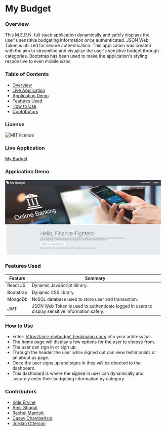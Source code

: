 # My Budget

### Overview
This M.E.R.N. full stack application dynamically and safely displays the user's sensitive budgeting information once authenticated. JSON Web Token is utilized for secure authentication. This application was created with the aim to streamline and visualize the user's sensitive budget through categories. Bootstrap has been used to make the application's styling responsive to even mobile sizes.

### Table of Contents
- [Overview](#overview)
- [Live Application](#live-application)
- [Application Demo](#application-demo)
- [Features Used](#features-used)
- [How to Use](#how-to-use)
- [Contributors](#contributors)

### License
![MIT licence](https://img.shields.io/badge/license-MIT-blue.svg)

### Live Application

[My Budget](https://amir-mybudget.herokuapp.com/)
### Application Demo
![My Budget Demo](./client/src/assets/demo/demo.jpg)


### Features Used
| Feature       | Summary                                                                                                  | 
| ------------- | -------------------------------------------------------------------------------------------------------- |
| React JS | Dynamic JavaScript library. |
| Bootstrap | Dynamic CSS library. |
| MongoDb | NoSQL database used to store user and transaction. |
| JWT | JSON Web Token is used to authenticate logged in users to display sensitive information safely. |

### How to Use
* Enter: https://amir-mybudget.herokuapp.com/ into your address bar.
* The home page will display a few options for the user to choose from.
* The user can sign in or sign up.
* Through the header the user while signed out can view testimonials or an about us page.
* Once the user signs up and signs in they will be directed to the dashboard.
* This dashboard is where the signed in user can dynamically and securely enter their budgeting information by category.

### Contributors
- [Kole Ervine](https://github.com/BullMooseDev)
- [Amir Shariat](https://github.com/AShariat)
- [Rachel Marriott](https://github.com/Rachel8078)
- [Casey Chamberlain](https://github.com/KCaseyChamberlain)
- [Jordan Otterson](https://github.com/Otterpop7)